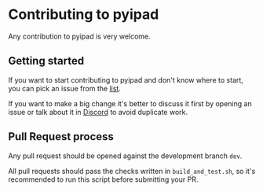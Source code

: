 # Contributing to pyipad

Any contribution to pyipad is very welcome.

## Getting started

If you want to start contributing to pyipad and don't know where to start, you can pick an issue from
the [list](https://github.com/Pyrinpyi/pyipad/issues).

If you want to make a big change it's better to discuss it first by opening an issue or talk about it in
[Discord](https://discord.gg/WmGhhzk) to avoid duplicate work.

## Pull Request process

Any pull request should be opened against the development branch `dev`.

All pull requests should pass the checks written in `build_and_test.sh`, so it's recommended to run this script before
submitting your PR.